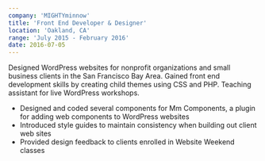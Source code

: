 ```yaml
---
company: 'MIGHTYminnow'
title: 'Front End Developer & Designer'
location: 'Oakland, CA'
range: 'July 2015 - February 2016'
date: 2016-07-05
---
```


Designed WordPress websites for nonprofit organizations and small business clients in the San Francisco Bay Area. Gained front end development skills by creating child themes using CSS and PHP. Teaching assistant for live WordPress workshops.

- Designed and coded several components for Mm Components, a plugin for adding web components to WordPress websites
- Introduced style guides to maintain consistency when building out client web sites
- Provided design feedback to clients enrolled in Website Weekend classes
